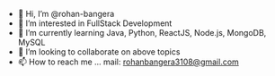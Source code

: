 - 👋 Hi, I’m @rohan-bangera
- 👀 I’m interested in FullStack Development
- 🌱 I’m currently learning Java, Python, ReactJS, Node.js, MongoDB, MySQL
- 💞️ I’m looking to collaborate on above topics
- 📫 How to reach me ... mail: rohanbangera3108@gmail.com

<!---
rohan-bangera/rohan-bangera is a ✨ special ✨ repository because its `README.md` (this file) appears on your GitHub profile.
You can click the Preview link to take a look at your changes.
--->
